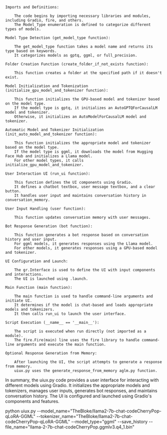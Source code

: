     Imports and Definitions:

        The code begins by importing necessary libraries and modules, including Gradio, fire, and others.
        The Model_Type enumeration is defined to categorize different types of models.

    Model Type Detection (get_model_type function):

        The get_model_type function takes a model name and returns its type based on keywords.
        It categorizes models as gptq, ggml, or full_precision.

    Folder Creation Function (create_folder_if_not_exists function):

        This function creates a folder at the specified path if it doesn't exist.

    Model Initialization and Tokenization (initialize_gpu_model_and_tokenizer function):

        This function initializes the GPU-based model and tokenizer based on the model type.
        If the model type is gptq, it initializes an AutoGPTQForCausalLM model and tokenizer.
        Otherwise, it initializes an AutoModelForCausalLM model and tokenizer.

    Automatic Model and Tokenizer Initialization (init_auto_model_and_tokenizer function):

        This function initializes the appropriate model and tokenizer based on the model type.
        If the model type is ggml, it downloads the model from Hugging Face Hub and initializes a Llama model.
        For other model types, it calls initialize_gpu_model_and_tokenizer.

    User Interaction UI (run_ui function):

        This function defines the UI components using Gradio.
        It defines a chatbot textbox, user message textbox, and a clear button.
        It handles user input and maintains conversation history in conversation_memory.

    User Input Handling (user function):

        This function updates conversation memory with user messages.

    Bot Response Generation (bot function):

        This function generates a bot response based on conversation history and user input.
        For ggml models, it generates responses using the Llama model.
        For other models, it generates responses using a GPU-based model and tokenizer.

    UI Configuration and Launch:

        The gr.Interface is used to define the UI with input components and interactions.
        The UI is launched using .launch.

    Main Function (main function):

        The main function is used to handle command-line arguments and initiate UI.
        It determines if the model is chat-based and loads appropriate models and tokenizers.
        It then calls run_ui to launch the user interface.

    Script Execution (__name__ == '__main__'):

        The script is executed when run directly (not imported as a module).
        The fire.Fire(main) line uses the fire library to handle command-line arguments and execute the main function.

    Optional Response Generation from Memory:

        After launching the UI, the script attempts to generate a response from memory.
        uiux.py uses the generate_response_from_memory aglm.py function.

In summary, the uiux.py code provides a user interface for interacting with different models using Gradio. It initializes the appropriate models and tokenizers, manages user inputs, generates bot responses, and maintains conversation history. The UI is configured and launched using Gradio's components and features.<br />

python uiux.py --model_name="TheBloke/llama2-7b-chat-codeCherryPop-qLoRA-GGML" --tokenizer_name="TheBloke/llama2-7b-chat-codeCherryPop-qLoRA-GGML" --model_type="ggml" --save_history --file_name="llama-2-7b-chat-codeCherryPop.ggmlv3.q4_1.bin"
